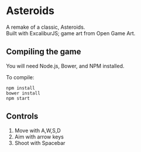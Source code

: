 # Asteroids

A remake of a classic, Asteroids. <br />
Built with ExcaliburJS; game art from Open Game Art.

## Compiling the game

You will need Node.js, Bower, and NPM installed.

To compile:

    npm install
    bower install
    npm start

## Controls

1. Move with A,W,S,D
1. Aim with arrow keys
1. Shoot with Spacebar 
